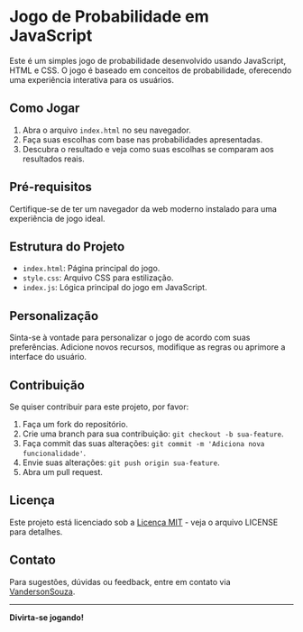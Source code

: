 # Jogo de Probabilidade em JavaScript

Este é um simples jogo de probabilidade desenvolvido usando JavaScript, HTML e CSS. O jogo é baseado em conceitos de probabilidade, oferecendo uma experiência interativa para os usuários.

## Como Jogar

1. Abra o arquivo `index.html` no seu navegador.
2. Faça suas escolhas com base nas probabilidades apresentadas.
3. Descubra o resultado e veja como suas escolhas se comparam aos resultados reais.

## Pré-requisitos

Certifique-se de ter um navegador da web moderno instalado para uma experiência de jogo ideal.

## Estrutura do Projeto

- `index.html`: Página principal do jogo.
- `style.css`: Arquivo CSS para estilização.
- `index.js`: Lógica principal do jogo em JavaScript.

## Personalização

Sinta-se à vontade para personalizar o jogo de acordo com suas preferências. Adicione novos recursos, modifique as regras ou aprimore a interface do usuário.

## Contribuição

Se quiser contribuir para este projeto, por favor:

1. Faça um fork do repositório.
2. Crie uma branch para sua contribuição: `git checkout -b sua-feature`.
3. Faça commit das suas alterações: `git commit -m 'Adiciona nova funcionalidade'`.
4. Envie suas alterações: `git push origin sua-feature`.
5. Abra um pull request.

## Licença

Este projeto está licenciado sob a [Licença MIT](LICENSE) - veja o arquivo LICENSE para detalhes.

## Contato

Para sugestões, dúvidas ou feedback, entre em contato via [VandersonSouza](vansouza595@gmail.com).

---

**Divirta-se jogando!**
